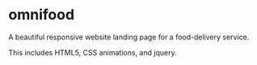 # omnifood
A beautiful responsive website landing page for a food-delivery service. 

This includes HTML5, CSS animations, and jquery. 